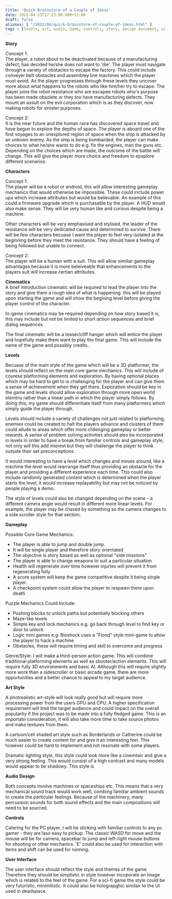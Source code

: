 ```yaml
---
title: 'Quick Brainstorm of a Couple of Ideas'
date: 2012-04-23T17:23:00.000+12:00
draft: false
aliases: [ "/2012/04/quick-brainstorm-of-couple-of-ideas.html" ]
tags : [levels, art, audio, Game, controls, story, design document, ui, music, character, gameplay, cinematic, user interface]
---
```


  
**Story**  
  
Concept 1:  
The player, a robot about to be deactivated because of a manufacturing defect, has decided he/she does not want to 'die'. The player must navigate through a variety of obstacles to escape the factory. This could include conveyer belt obstacles and assembley line machines which the player must avoid. As the player progresses through these levels they uncover more about what happens to the robots who like him/her try to escape. The player joins the robot resistance who are escapee robots who's purpose has been made obsolete or they too have manufacturing defects. They mount an assult on the evil corporation which is as they discover, now making robots for sinister purposes.  
  
Concept 2:  
It is the near future and the human race has discovered space travel and have begun to explore the depths of space. The player is aboard one of the first voyages to an unexplored region of space when the ship is attacked by an unkown enemy. As the ship is being bombarded, the player can make choices to what he/she wants to do e.g. fix the engines, man the guns etc. Depending on the choices which are made, the outcome of the battle will change. This will give the player more choice and freedom to epxplore different scenarios.  
  
**Characters**  
  
Concept 1:  
The player will be a robot or android, this will allow interesting gameplay mechanics that would otherwise be impossible. These could include power ups which increase attributes but would be believable. An example of this could a firmware upgrade which is purchasable by the player. A HUD would also make sense. They will be very human like and curious despite being a machine.  
  
Other characters will be very emphasised and stylised, the leader of the resistance will be very dedicated cause and determined to survive. There will be few characters becuase I want the player to feel very isolated at the beginning before they meet the resistance. They should have a feeling of being followed but unable to connect.  
  
Concept 2:  
The player will be a human with a suit. This will allow similiar gameplay advantages because it is more beleiveable that enhancements to the players suit will increase certian attributes.  
  
**Cinematics**  
A brief introduction cinematic will be required to lead the player into the story and give them a rough idea of what is happening. this will be played upon starting the game and will show the begining level before giving the player control of the character.  
  
In-game cinematics may be required depending on how story based it is, this may include but not be limited to short action sequences and brief dialog sequences.  
  
The final cinematic will be a teaser/cliff hanger which will entice the player and hopefully make them want to play the final game. This will include the name of the game and possibly credits.  
  
**Levels**  
  
Becuase of the main style of the game which will be a 3D platformer, the levels should reflect on the main core game mechanics. This will include of courese platforming elements and exploration. By having optional places which may be hard to get to is challenging for the player and can give them a sense of achievement when they get there. Exploration should be key in the game and levels should allow exploration through more open world elemtns rather than a linear path in which the player simply follows. By doing this, my game should differentiate itself from many platformers which simply guide the player through.  
  
Levels should include a variety of challenges not just related to platforming, enemies could be created to halt the players advance and clusters of them could allude to areas which offer more chllenging gameplay or better rewards. A series of problem solving activities should also be incorporated in levels in order to have a break from familiar controls and gameplay style, not only will this add interest but they will challenge the player to think outside their set preconceptions.  
  
It would interesting to have a level which changes and moves around, like a machine the level would rearrange itself thus providing an obstacle for the player and providing a different experience each time. This could also include randomly generated content which is determined when the player starts the level, it would increase replayability but may not be noticed by people playing a demo.  
  
The style of levels could also be changed depending on the scene - a different camera angle would result in different more linear levels. For example, the player may be chased by something so the camera changes to a side scroller style for that section.  
  
**Gameplay**  
  

Possible Core Game Mechanics:  

*   The player is able to jump and double jump.
*   It will be single player and therefore story orientated
*   The objective is story based as well as optional "side missions"
*   The player is able to change weapons to suit a particular situation 
*   Health will regenerate over time however injuries will prevent it from regenerating fully
*   A score system will keep the game competitive despite it being single player.
*   A checkpoint system could allow the player to respawn there upon death

  
  
Puzzle Mechanics Could Include:  

*   Pushing blocks to unlock paths but potentially blocking others
*   Maze-like levels
*   Simple key and lock mechanics e.g. go back through level to find key or door to unlock
*   Logic mini games e.g. Bioshock uses a "Flood" style mini-game to allow the player to hack a machine
*   Obstacles, these will require timing and skill to overcome and progress

  
Genre/Style: I will make a third-person action game. This will combine traditional platforming elements as well as shooter/action elements. This will require fully 3D environments and basic AI. Although this will require slightly more work than a sidescroller or basic arcade game, there are more opportunities and a better chance to appeal to my target audience.  
  
**Art Style**  
  
A photrealistic art-style will look really good but will require more processing power from the users GPU and CPU. A higher specification requirement will limit the target audience and could impact on the overall popularity if the project was to be made into a fully fledged game. This is an importatn consideration, it will also take more time to take source photos and make textures from them.  
  
A cartoon/cell shaded art style such as Borderlands or Catherine could be much easier to create content for and give it an interesting feel. This however could be hard to implement and not resonate with some players.  
  
Dramatic lighting style, this style could look more like a cinemtaic and give a very strong feeling. This would consist of a high contrast and many models would appear to be shadowy. This style is  
  
**Audio Design**  
  
Both concepts involve machines or spaceships etc. This means that a very mechanical sound track would work well, combing familiar ambient sounds to create the particular feelings. Because of the machinery, many percussion sounds for both sound effects and the main compositions will need to be sourced.  
  
**Controls**  
  
Catering for the PC player, I will be sticking with familiar controls to any pc gamer - they are laso easy to pickup. The classic WASD for move and the mouse will be for camera, spacebar to jump and left-right mouse buttons for shooting or other mechanics. 'E' could also be used for interaction with items and shift can be used for running.  
  
**User Interface**  
  
The user interface should reflect the style and themes of the game. Therefore they should be simplistic in style however incoporate an image which is related to the feel of the game. For a sci-fi game the style could be very futuristic, minimilistic. It could also be holograpghic similair to the UI used in deadspace.